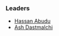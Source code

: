 ### Leaders

* [Hassan Abudu](mailto:hassan.abudu@owasp.org)
* [Ash Dastmalchi](mailto:ash.dastmalchi@owasp.org)

